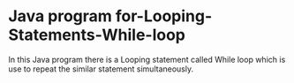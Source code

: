 # Java program for-Looping-Statements-While-loop
In this Java program there is a Looping statement called While loop which is use to repeat the similar statement simultaneously. 
